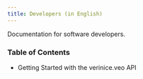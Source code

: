 ```yaml
---
title: Developers (in English)
---
```


Documentation for software developers.

### Table of Contents

- <DocsLink to="/developers/getting-started">Getting Started with the verinice.veo API</DocsLink>
